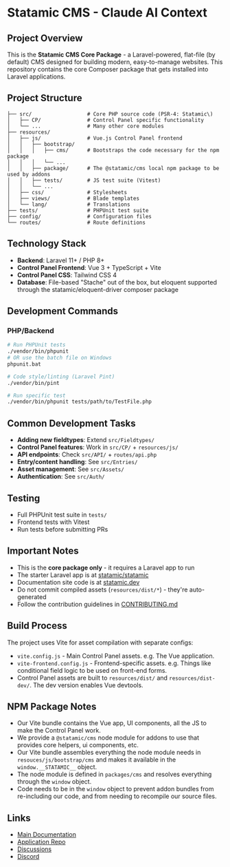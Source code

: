 # Statamic CMS - Claude AI Context

## Project Overview
This is the **Statamic CMS Core Package** - a Laravel-powered, flat-file (by default) CMS designed for building modern, easy-to-manage websites. This repository contains the core Composer package that gets installed into Laravel applications.

## Project Structure
```
├── src/                  # Core PHP source code (PSR-4: Statamic\)
│   ├── CP/               # Control Panel specific functionality  
│   └── ...               # Many other core modules
├── resources/
│   ├── js/               # Vue.js Control Panel frontend
│   │   ├── bootstrap/
│   │   │   ├── cms/      # Bootstraps the code necessary for the npm package
│   │   │   └── ...
│   │   ├── package/      # The @statamic/cms local npm package to be used by addons
│   │   ├── tests/        # JS test suite (Vitest)
│   │   └── ...
│   ├── css/              # Stylesheets
│   ├── views/            # Blade templates
│   └── lang/             # Translations
├── tests/                # PHPUnit test suite
├── config/               # Configuration files
└── routes/               # Route definitions
```

## Technology Stack
- **Backend**: Laravel 11+ / PHP 8+
- **Control Panel Frontend**: Vue 3 + TypeScript + Vite
- **Control Panel CSS**: Tailwind CSS 4
- **Database**: File-based "Stache" out of the box, but eloquent supported through the statamic/eloquent-driver composer package

## Development Commands

### PHP/Backend
```bash
# Run PHPUnit tests
./vendor/bin/phpunit
# OR use the batch file on Windows
phpunit.bat

# Code style/linting (Laravel Pint)
./vendor/bin/pint

# Run specific test
./vendor/bin/phpunit tests/path/to/TestFile.php
```

## Common Development Tasks
- **Adding new fieldtypes**: Extend `src/Fieldtypes/`
- **Control Panel features**: Work in `src/CP/` + `resources/js/`
- **API endpoints**: Check `src/API/` + `routes/api.php`
- **Entry/content handling**: See `src/Entries/`
- **Asset management**: See `src/Assets/`
- **Authentication**: See `src/Auth/`

## Testing
- Full PHPUnit test suite in `tests/`
- Frontend tests with Vitest
- Run tests before submitting PRs

## Important Notes
- This is the **core package only** - it requires a Laravel app to run
- The starter Laravel app is at [statamic/statamic](https://github.com/statamic/statamic)  
- Documentation site code is at [statamic.dev](https://statamic.dev)
- Do not commit compiled assets (`resources/dist/*`) - they're auto-generated
- Follow the contribution guidelines in [CONTRIBUTING.md](CONTRIBUTING.md)

## Build Process
The project uses Vite for asset compilation with separate configs:
- `vite.config.js` - Main Control Panel assets. e.g. The Vue application.
- `vite-frontend.config.js` - Frontend-specific assets. e.g. Things like conditional field logic to be used on front-end forms. 
- Control Panel assets are built to `resources/dist/` and `resources/dist-dev/`. The dev version enables Vue devtools.

## NPM Package Notes
- Our Vite bundle contains the Vue app, UI components, all the JS to make the Control Panel work.
- We provide a `@statamic/cms` node module for addons to use that provides core helpers, ui components, etc.
- Our Vite bundle assembles everything the node module needs in `resouces/js/bootstrap/cms` and makes it available in the `window.__STATAMIC__` object.
- The node module is defined in `packages/cms` and resolves everything through the `window` object.
- Code needs to be in the `window` object to prevent addon bundles from re-including our code, and from needing to recompile our source files.

## Links
- [Main Documentation](https://statamic.dev/)
- [Application Repo](https://github.com/statamic/statamic) 
- [Discussions](https://github.com/statamic/cms/discussions)
- [Discord](https://statamic.com/discord)
